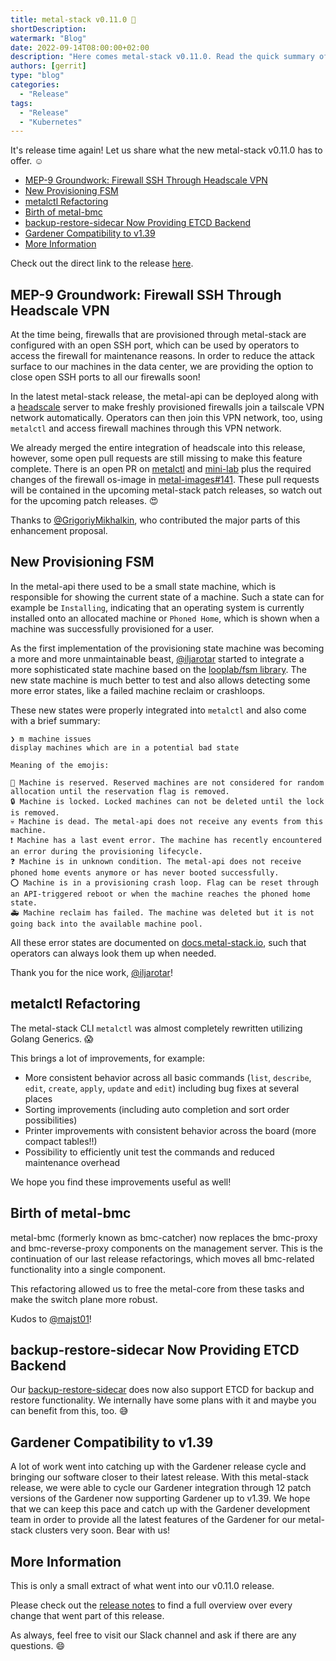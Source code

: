 ```yaml
---
title: metal-stack v0.11.0 🍁
shortDescription:
watermark: "Blog"
date: 2022-09-14T08:00:00+02:00
description: "Here comes metal-stack v0.11.0. Read the quick summary of changes in this blog article!"
authors: [gerrit]
type: "blog"
categories:
  - "Release"
tags:
  - "Release"
  - "Kubernetes"
---
```


It's release time again! Let us share what the new metal-stack v0.11.0 has to offer. ☺

<!-- truncate -->

- [MEP-9 Groundwork: Firewall SSH Through Headscale VPN](#mep-9-groundwork-firewall-ssh-through-headscale-vpn)
- [New Provisioning FSM](#new-provisioning-fsm)
- [metalctl Refactoring](#metalctl-refactoring)
- [Birth of metal-bmc](#birth-of-metal-bmc)
- [backup-restore-sidecar Now Providing ETCD Backend](#backup-restore-sidecar-now-providing-etcd-backend)
- [Gardener Compatibility to v1.39](#gardener-compatibility-to-v139)
- [More Information](#more-information)

Check out the direct link to the release [here](https://github.com/metal-stack/releases/releases/tag/v0.11.0).

## MEP-9 Groundwork: Firewall SSH Through Headscale VPN

At the time being, firewalls that are provisioned through metal-stack are configured with an open SSH port, which can be used by operators to access the firewall for maintenance reasons. In order to reduce the attack surface to our machines in the data center, we are providing the option to close open SSH ports to all our firewalls soon!

In the latest metal-stack release, the metal-api can be deployed along with a [headscale](https://github.com/juanfont/headscale) server to make freshly provisioned firewalls join a tailscale VPN network automatically. Operators can then join this VPN network, too, using `metalctl` and access firewall machines through this VPN network.

We already merged the entire integration of headscale into this release, however, some open pull requests are still missing to make this feature complete. There is an open PR on [metalctl](https://github.com/metal-stack/metalctl/pull/148) and [mini-lab](https://github.com/metal-stack/mini-lab/pull/117) plus the required changes of the firewall os-image in [metal-images#141](https://github.com/metal-stack/metal-images/pull/141). These pull requests will be contained in the upcoming metal-stack patch releases, so watch out for the upcoming patch releases. 😍

Thanks to [@GrigoriyMikhalkin](https://github.com/GrigoriyMikhalkin), who contributed the major parts of this enhancement proposal.

## New Provisioning FSM

In the metal-api there used to be a small state machine, which is responsible for showing the current state of a machine. Such a state can for example be `Installing`, indicating that an operating system is currently installed onto an allocated machine or `Phoned Home`, which is shown when a machine was successfully provisioned for a user.

As the first implementation of the provisioning state machine was becoming a more and more unmaintainable beast, [@iljarotar](https://github.com/iljarotar) started to integrate a more sophisticated state machine based on the [looplab/fsm library](https://github.com/looplab/fsm). The new state machine is much better to test and also allows detecting some more error states, like a failed machine reclaim or crashloops.

These new states were properly integrated into `metalctl` and also come with a brief summary:

```
❯ m machine issues
display machines which are in a potential bad state

Meaning of the emojis:

🚧 Machine is reserved. Reserved machines are not considered for random allocation until the reservation flag is removed.
🔒 Machine is locked. Locked machines can not be deleted until the lock is removed.
💀 Machine is dead. The metal-api does not receive any events from this machine.
❗ Machine has a last event error. The machine has recently encountered an error during the provisioning lifecycle.
❓ Machine is in unknown condition. The metal-api does not receive phoned home events anymore or has never booted successfully.
⭕ Machine is in a provisioning crash loop. Flag can be reset through an API-triggered reboot or when the machine reaches the phoned home state.
🚑 Machine reclaim has failed. The machine was deleted but it is not going back into the available machine pool.
```

All these error states are documented on [docs.metal-stack.io](https://docs.metal-stack.io/stable/installation/troubleshoot/#Fixing-Machine-Issues), such that operators can always look them up when needed.

Thank you for the nice work, [@iljarotar](https://github.com/iljarotar)!

## metalctl Refactoring

The metal-stack CLI `metalctl` was almost completely rewritten utilizing Golang Generics. 😱

This brings a lot of improvements, for example:

- More consistent behavior across all basic commands (`list`, `describe`, `edit`, `create`, `apply`, `update` and `edit`) including bug fixes at several places
- Sorting improvements (including auto completion and sort order possibilities)
- Printer improvements with consistent behavior across the board (more compact tables!!)
- Possibility to efficiently unit test the commands and reduced maintenance overhead

We hope you find these improvements useful as well!

## Birth of metal-bmc

metal-bmc (formerly known as bmc-catcher) now replaces the bmc-proxy and bmc-reverse-proxy components on the management server. This is the continuation of our last release refactorings, which moves all bmc-related functionality into a single component.

This refactoring allowed us to free the metal-core from these tasks and make the switch plane more robust.

Kudos to [@majst01](https://github.com/majst01)!

## backup-restore-sidecar Now Providing ETCD Backend

Our [backup-restore-sidecar](https://github.com/metal-stack/backup-restore-sidecar) does now also support ETCD for backup and restore functionality. We internally have some plans with it and maybe you can benefit from this, too. 😅

## Gardener Compatibility to v1.39

A lot of work went into catching up with the Gardener release cycle and bringing our software closer to their latest release. With this metal-stack release, we were able to cycle our Gardener integration through 12 patch versions of the Gardener now supporting Gardener up to v1.39. We hope that we can keep this pace and catch up with the Gardener development team in order to provide all the latest features of the Gardener for our metal-stack clusters very soon. Bear with us!

## More Information

This is only a small extract of what went into our v0.11.0 release.

Please check out the [release notes](https://github.com/metal-stack/releases/releases/tag/v0.11.0) to find a full overview over every change that went part of this release.

As always, feel free to visit our Slack channel and ask if there are any questions. 😄
